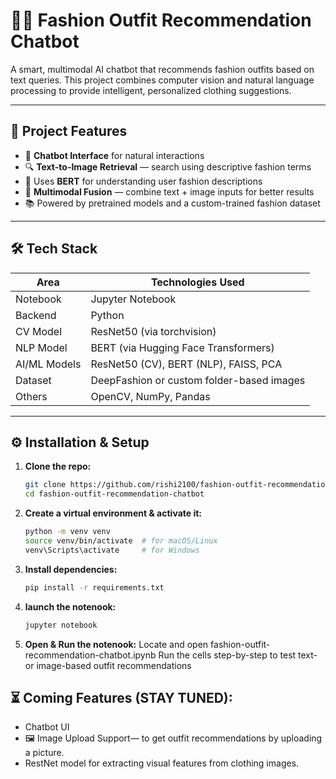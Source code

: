 # 👔👗 Fashion Outfit Recommendation Chatbot

A smart, multimodal AI chatbot that recommends fashion outfits based on text queries. This project combines computer vision and natural language processing to provide intelligent, personalized clothing suggestions.

---

## 📌 Project Features

- 🧠 **Chatbot Interface** for natural interactions  
- 🔍 **Text-to-Image Retrieval** — search using descriptive fashion terms
- 🧠 Uses **BERT** for understanding user fashion descriptions  
- 🔄 **Multimodal Fusion** — combine text + image inputs for better results  
- 📚 Powered by pretrained models and a custom-trained fashion dataset

---

## 🛠️ Tech Stack

| Area            | Technologies Used                            |
|-----------------|-----------------------------------------------|
| Notebook        | Jupyter Notebook                              |
| Backend         | Python                                        |
| CV Model        | ResNet50 (via torchvision)                    |
| NLP Model       | BERT (via Hugging Face Transformers)          |
| AI/ML Models    | ResNet50 (CV), BERT (NLP), FAISS, PCA         |
| Dataset         | DeepFashion or custom folder-based images     |
| Others          | OpenCV, NumPy, Pandas                         |

---

## ⚙️ Installation & Setup

1. **Clone the repo:**
   ```bash
   git clone https://github.com/rishi2100/fashion-outfit-recommendation-chatbot.git
   cd fashion-outfit-recommendation-chatbot
2. **Create a virtual environment & activate it:**
   ```bash
   python -m venv venv
   source venv/bin/activate  # for macOS/Linux
   venv\Scripts\activate     # for Windows
3. **Install dependencies:**
   ```bash
   pip install -r requirements.txt
4. **launch the notenook:**
   ```bash
   jupyter notebook
4. **Open & Run the notenook:**
   Locate and open fashion-outfit-recommendation-chatbot.ipynb
   Run the cells step-by-step to test text- or image-based outfit recommendations

## ⏳ Coming Features (STAY TUNED):
   - Chatbot UI
   - 🖼️ Image Upload Support— to get outfit recommendations by uploading a picture.
   - RestNet model for extracting visual features from clothing images.

